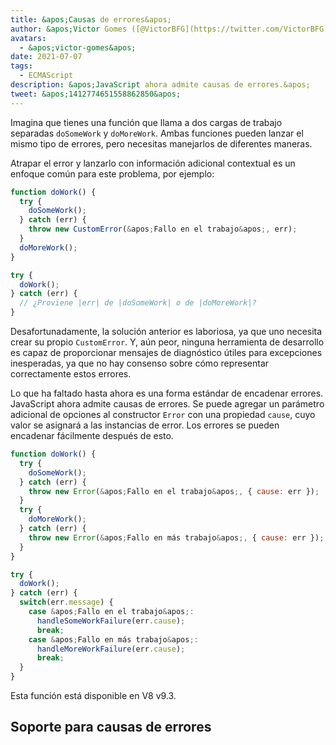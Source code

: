 ```yaml
---
title: &apos;Causas de errores&apos;
author: &apos;Victor Gomes ([@VictorBFG](https://twitter.com/VictorBFG))&apos;
avatars:
  - &apos;victor-gomes&apos;
date: 2021-07-07
tags:
  - ECMAScript
description: &apos;JavaScript ahora admite causas de errores.&apos;
tweet: &apos;1412774651558862850&apos;
---
```


Imagina que tienes una función que llama a dos cargas de trabajo separadas `doSomeWork` y `doMoreWork`. Ambas funciones pueden lanzar el mismo tipo de errores, pero necesitas manejarlos de diferentes maneras.

Atrapar el error y lanzarlo con información adicional contextual es un enfoque común para este problema, por ejemplo:

```js
function doWork() {
  try {
    doSomeWork();
  } catch (err) {
    throw new CustomError(&apos;Fallo en el trabajo&apos;, err);
  }
  doMoreWork();
}

try {
  doWork();
} catch (err) {
  // ¿Proviene |err| de |doSomeWork| o de |doMoreWork|?
}
```

Desafortunadamente, la solución anterior es laboriosa, ya que uno necesita crear su propio `CustomError`. Y, aún peor, ninguna herramienta de desarrollo es capaz de proporcionar mensajes de diagnóstico útiles para excepciones inesperadas, ya que no hay consenso sobre cómo representar correctamente estos errores.

<!--truncate-->
Lo que ha faltado hasta ahora es una forma estándar de encadenar errores. JavaScript ahora admite causas de errores. Se puede agregar un parámetro adicional de opciones al constructor `Error` con una propiedad `cause`, cuyo valor se asignará a las instancias de error. Los errores se pueden encadenar fácilmente después de esto.

```js
function doWork() {
  try {
    doSomeWork();
  } catch (err) {
    throw new Error(&apos;Fallo en el trabajo&apos;, { cause: err });
  }
  try {
    doMoreWork();
  } catch (err) {
    throw new Error(&apos;Fallo en más trabajo&apos;, { cause: err });
  }
}

try {
  doWork();
} catch (err) {
  switch(err.message) {
    case &apos;Fallo en el trabajo&apos;:
      handleSomeWorkFailure(err.cause);
      break;
    case &apos;Fallo en más trabajo&apos;:
      handleMoreWorkFailure(err.cause);
      break;
  }
}
```

Esta función está disponible en V8 v9.3.

## Soporte para causas de errores

<feature-support chrome="93 https://chromium-review.googlesource.com/c/v8/v8/+/2784681"
                 firefox="91 https://bugzilla.mozilla.org/show_bug.cgi?id=1679653"
                 safari="15 https://bugs.webkit.org/show_bug.cgi?id=223302"
                 nodejs="no"
                 babel="no"></feature-support>
